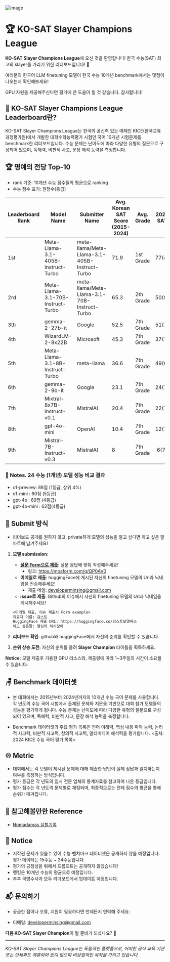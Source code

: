 ![image](https://github.com/user-attachments/assets/f9d08905-33fe-48c0-a540-6b25c7e64563)

# 🏆 KO-SAT Slayer Champions League

**KO-SAT Slayer Champions League**에 오신 것을 환영합니다! 한국 수능(SAT) 최고의 slayer를 가리기 위한 리더보드입니다! 🚀

여러분의 한국어 LLM finetuning 모델이 한국 수능 10개년 benchmark에서는 몇점이 나오는지 확인해보세요!

GPU 자원을 제공해주신다면 평가에 큰 도움이 될 것 같습니다. 감사합니다!

## 🎯 KO-SAT Slayer Champions League Leaderboard란?

KO-SAT Slayer Champions League는 한국의 공신력 있는 매체인 KICE(한국교육과정평가원)에서 개발한 대학수학능력평가 시험인 국어 10개년 시험문제를 benchmark한 리더보드입니다.
수능 문제는 난이도에 따라 다양한 유형의 질문으로 구성되어 있으며, 독해력, 비판적 사고, 문장 해석 능력을 측정합니다.

## 🏆 명예의 전당 Top-10

- rank 기준: 10개년 수능 점수들의 평균으로 ranking
- 수능 점수 표기: 원점수(등급)

| Leaderboard Rank | Model Name                         | Submitter Name                                | Avg. Korean SAT Score (2015-2024) | Avg. Grade | 2024 SAT | 2023 SAT | 2022 SAT | 2021 SAT | 2020 SAT | 2019 SAT | 2018 SAT | 2017 SAT | 2016 SAT | 2015 SAT | URL                                                                                                                                    |
|------------------|------------------------------------|-----------------------------------------------|-----------------------------------|------------|:--------:|:--------:|:--------:|:--------:|:--------:|:--------:|:--------:|:--------:|:--------:|:--------:|----------------------------------------------------------------------------------------------------------------------------------------|
| 1st              | Meta-Llama-3.1-405B-Instruct-Turbo | meta-llama/Meta-Llama-3.1-405B-Instruct-Turbo | 71.9                              | 1st Grade  |  77(4)   |  87(3)   |  69(4)   |  70(5)   |  65(4)   |  68(3)   |  78(3)   |  80(5)   |  87(3)   |  68(4)   | [Link](https://huggingface.co/meta-llama/Llama-3.1-405B-Instruct)                                                                      |
| 2rd              | Meta-Llama-3.1-70B-Instruct-Turbo  | meta-llama/Meta-Llama-3.1-70B-Instruct-Turbo  | 65.3                              | 2th Grade  |  50(9)   |   749)   |  73(9)   |  61(9)   |  79(9)   |  51(9)   |  58(9)   |  66(9)   |  71(9)   |  70(4)   | [Link](https://huggingface.co/meta-llama/Llama-3.1-70B-Instruct)                                                                       |
| 3th              | gemma-2-27b-it                     | Google                                        | 52.5                              | 7th Grade  |  51(7)   |  54(5)   |  51(6)   |  51(8)   |  50(7)   |  37(7)   |  50(7)   |  71(8)   |  54(7)   |  56(8)   | [Link](https://ai.google.dev/gemma)                                                                                                    |
| 4th              | WizardLM-2-8x22B                   | Microsoft                                     | 45.3                              | 7th Grade  |  37(7)   |  56(5)   |  47(6)   |  30(8)   |  52(7)   |  29(7)   |  51(7)   |  47(8)   |  51(7)   |  53(8)   | [Link](https://www.microsoft.com/en-us/research/publication/wizardlm-empowering-large-language-models-to-follow-complex-instructions/) |
| 5th              | Meta-Llama-3.1-8B-Instruct-Turbo   | meta-llama                                    | 36.6                              | 7th Grade  |  49(6)   |  31(7)   |  36(7)   |  31(8)   |  36(7)   |  25(8)   |  38(7)   |  38(7)   |  37(7)   |  45(7)   | [Link](https://huggingface.co/meta-llama/Llama-3.1-8B-Instruct)                                                                        |
| 6th              | gemma-2-9b-it                      | Google                                        | 23.1                              | 7th Grade  |  24(7)   |  20(5)   |  16(6)   |  22(8)   |  17(7)   |  29(7)   |  24(7)   |  25(8)   |  25(7)   |  29(8)   | [Link](https://ai.google.dev/gemma)                                                                                                    |
| 7th              | Mixtral-8x7B-Instruct-v0.1         | MistralAI                                     | 20.4                              | 7th Grade  |  22(7)   |  20(5)   |  10(6)   |  22(8)   |  22(7)   |  18(7)   |  18(7)   |  22(8)   |  26(7)   |  24(8)   | [Link](https://mistral.ai/)                                                                                                            |
| 8th              | gpt-4o-mini                        | OpenAI                                        | 10.4                              | 7th Grade  |  12(7)   |   8(5)   |  16(6)   |   8(8)   |  10(7)   |   8(7)   |  14(7)   |  10(8)   |  10(7)   |   8(8)   | [Link](https://openai.com/)                                                                                                            |
| 9th              | Mistral-7B-Instruct-v0.3           | MistralAI                                     | 8                                 | 7th Grade  |   6(7)   |  12(5)   |   8(6)   |   4(8)   |   4(7)   |  14(7)   |  10(7)   |   6(8)   |   8(7)   |   8(8)   | [Link](https://mistral.ai/)                                                                                                            |

### 📗 Notes. 24 수능 (1개년) 모델 성능 비교 결과

- o1-preview: 88점 (1등급, 상위 4%)
- o1-mini : 60점 (5등급)
- gpt-4o : 69점 (4등급)
- gpt-4o-mini : 62점(4등급)

## 🏅 Submit 방식

- 리더보드 공개를 원하지 않고, private하게 모델의 성능을 알고 싶다면 하고 싶은 말 파트에 남겨주세요!

1. **모델 submission**:
    - **[설문 Form으로 제출](https://moaform.com/q/QP0AV0)**: 설문 응답에 맞춰 작성해주세요!
        - 링크: https://moaform.com/q/QP0AV0
    - **이메일로 제출**: huggingFace에 게시된 자신의 finetuning 모델의 Url과 닉네임을 전송해주세요!
        - 제출 메일: developerminsing@gmail.com
    - **issue로 제출**: Github의 이슈에서 자신의 finetuning 모델의 Url과 닉네임을 게시해주세요!
    ```markdown
   <이메일 제출, 이슈 제출시 Form example>
    제출자 이름: 감스트
    HuggingFace 제출 URL: https://huggingface.co/감스트모델짜스
    하고 싶은말: 열심히 하시잖아
    ```

2. **리더보드 확인**: github와 huggingFace에서 자신의 순위를 확인할 수 있습니다.
3. **순위 상승 도전**: 자신의 순위를 올려 **Slayer Champion** 타이틀을 획득하세요.

**Notice:** 모델 제출후 가용한 GPU 리소스와, 제출량에 따라 1~3주일의 시간이 소요될 수 있습니다.

## 🪑 Benchmark 데이터셋

- 본 대회에서는 2015년부터 2024년까지의 10개년 수능 국어 문제를 사용합니다. 각 년도의 수능 국어 시험에서 출제된 문제와 지문을 기반으로 대회 참가 모델들의 성능을 평가하게 됩니다.
  수능 문제는 난이도에 따라 다양한 유형의 질문으로 구성되어 있으며, 독해력, 비판적 사고, 문장 해석 능력을 측정합니다.

- Benchmark 데이터셋의 주요 평가 목록은 언어 이해력, 핵심 내용 파악 능력, 논리적 사고력, 비판적 사고력, 창의적 사고력, 멀티미디어 해석력을 평가합니다.
  <출처: 2024 KICE 수능 국어 평가 목록>

## ♾️ Metric

- 대회에서는 각 모델이 제시된 문제에 대해 제출한 답안이 실제 정답과 일치하는지 여부를 측정하는 방식입니다.
- 평가 등급은 각 년도의 입시 전문 업체의 통계자료를 참고하여 나온 등급입니다.
- 평가 점수는 각 년도의 문제별로 채점되며, 최종적으로는 전체 점수의 평균을 통해 순위가 매겨집니다.

## 📗 참고해볼만한 Reference

- [Nomadamas 실험기록](https://github.com/NomaDamas/KICE_slayer_AI_Korean?tab=readme-ov-file#5-%ED%98%95%EC%8B%9D-%EC%A7%80%EC%A0%95-%ED%94%84%EB%A1%AC%ED%94%84%ED%8A%B8)

## 📰 Notice

- 저작권 문제가 있을수 있어 수능 벤치마크 데이터셋은 공개하지 않을 예정입니다. 평가 데이터는 15수능 ~ 24수능입니다.
- 평가의 공정성을 위해서 프롬프트는 공개하지 않겠습니다!
- 랭킹은 10개년 수능의 평균으로 예정입니다.
- 추후 국영수사과 모두 리더보드에서 업데이트 예정입니다.

## 📬 문의하기

- 궁금한 점이나 오류, 지원이 필요하다면 언제든지 연락해 주세요:

- 이메일: developerminsing@gmail.com

**다음 KO-SAT Slayer Champion**이 될 준비가 되셨나요? 💪

---

_KO-SAT Slayer Champions League는 독립적인 플랫폼으로, 어떠한 공식 교육 기관 또는 단체와도 제휴되어 있지 않으며
비상업적인 목적을 가지고 있습니다._
